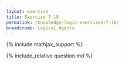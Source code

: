 ```yaml
---
layout: exercise
title: Exercise 7.18
permalink: /knowledge-logic-exercises/7-18/
breadcrumb: Logical Agents
---
```


{% include mathjax_support %}

<div><i class="arrow-up" data-chapter="knowledge-logic-exercises" data-exercise="ex_18" data-rating="0"></i></div>
{% include_relative question.md %}
